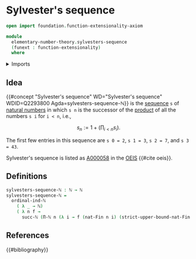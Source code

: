 # Sylvester's sequence

```agda
open import foundation.function-extensionality-axiom

module
  elementary-number-theory.sylvesters-sequence
  (funext : function-extensionality)
  where
```

<details><summary>Imports</summary>

```agda
open import elementary-number-theory.natural-numbers
open import elementary-number-theory.ordinal-induction-natural-numbers funext
open import elementary-number-theory.products-of-natural-numbers funext

open import univalent-combinatorics.standard-finite-types funext
```

</details>

## Idea

{{#concept "Sylvester's sequence" WD="Sylvester's sequence" WDID=Q2293800 Agda=sylvesters-sequence-ℕ}}
is the [sequence](foundation.sequences.md) `s` of
[natural numbers](elementary-number-theory.natural-numbers.md) in which `s n` is
the successor of the
[product](elementary-number-theory.products-of-natural-numbers.md) of all the
numbers `s i` for `i < n`, i.e.,

$$
  s_n := 1+\left(\prod_{i<n}s_i\right).
$$

The first few entries in this sequence are `s 0 = 2`, `s 1 = 3`, `s 2 = 7`, and
`s 3 = 43`.

Sylvester's sequence is listed as [A000058](https://oeis.org/A000058) in the
[OEIS](literature.oeis.md) {{#cite oeis}}.

## Definitions

```agda
sylvesters-sequence-ℕ : ℕ → ℕ
sylvesters-sequence-ℕ =
  ordinal-ind-ℕ
    ( λ _ → ℕ)
    ( λ n f →
      succ-ℕ (Π-ℕ n (λ i → f (nat-Fin n i) (strict-upper-bound-nat-Fin n i))))
```

## References

{{#bibliography}}
